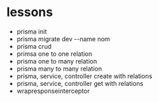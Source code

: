 # lessons 
- prisma init 
- prisma migrate dev --name nom
- prisma crud
- primsa one to one relation
- prisma one to many relation
- prisma many to many relation
- prisma, service, controller create with relations
- prisma, service, controller get with relations 
- wrapresponseinterceptor
